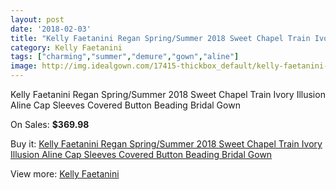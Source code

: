 ```yaml
---
layout: post
date: '2018-02-03'
title: "Kelly Faetanini Regan Spring/Summer 2018 Sweet Chapel Train Ivory Illusion Aline Cap Sleeves Covered Button Beading Bridal Gown"
category: Kelly Faetanini
tags: ["charming","summer","demure","gown","aline"]
image: http://img.idealgown.com/17415-thickbox_default/kelly-faetanini-regan-spring-summer-2018-sweet-chapel-train-ivory-illusion-aline-cap-sleeves-covered-button-beading-bridal-gown.jpg
---
```

Kelly Faetanini Regan Spring/Summer 2018 Sweet Chapel Train Ivory Illusion Aline Cap Sleeves Covered Button Beading Bridal Gown

On Sales: **$369.98**
<a href="https://www.idealgown.com/en/kelly-faetanini/6832-kelly-faetanini-regan-spring-summer-2018-sweet-chapel-train-ivory-illusion-aline-cap-sleeves-covered-button-beading-bridal-gown.html"><amp-img layout="responsive" width="600" height="600" src="//img.idealgown.com/17415-thickbox_default/kelly-faetanini-regan-spring-summer-2018-sweet-chapel-train-ivory-illusion-aline-cap-sleeves-covered-button-beading-bridal-gown.jpg" alt="Kelly Faetanini Regan Spring/Summer 2018 Sweet Chapel Train Ivory Illusion Aline Cap Sleeves Covered Button Beading Bridal Gown 0" /></a>
<a href="https://www.idealgown.com/en/kelly-faetanini/6832-kelly-faetanini-regan-spring-summer-2018-sweet-chapel-train-ivory-illusion-aline-cap-sleeves-covered-button-beading-bridal-gown.html"><amp-img layout="responsive" width="600" height="600" src="//img.idealgown.com/17418-thickbox_default/kelly-faetanini-regan-spring-summer-2018-sweet-chapel-train-ivory-illusion-aline-cap-sleeves-covered-button-beading-bridal-gown.jpg" alt="Kelly Faetanini Regan Spring/Summer 2018 Sweet Chapel Train Ivory Illusion Aline Cap Sleeves Covered Button Beading Bridal Gown 1" /></a>
<a href="https://www.idealgown.com/en/kelly-faetanini/6832-kelly-faetanini-regan-spring-summer-2018-sweet-chapel-train-ivory-illusion-aline-cap-sleeves-covered-button-beading-bridal-gown.html"><amp-img layout="responsive" width="600" height="600" src="//img.idealgown.com/17417-thickbox_default/kelly-faetanini-regan-spring-summer-2018-sweet-chapel-train-ivory-illusion-aline-cap-sleeves-covered-button-beading-bridal-gown.jpg" alt="Kelly Faetanini Regan Spring/Summer 2018 Sweet Chapel Train Ivory Illusion Aline Cap Sleeves Covered Button Beading Bridal Gown 2" /></a>
<a href="https://www.idealgown.com/en/kelly-faetanini/6832-kelly-faetanini-regan-spring-summer-2018-sweet-chapel-train-ivory-illusion-aline-cap-sleeves-covered-button-beading-bridal-gown.html"><amp-img layout="responsive" width="600" height="600" src="//img.idealgown.com/17416-thickbox_default/kelly-faetanini-regan-spring-summer-2018-sweet-chapel-train-ivory-illusion-aline-cap-sleeves-covered-button-beading-bridal-gown.jpg" alt="Kelly Faetanini Regan Spring/Summer 2018 Sweet Chapel Train Ivory Illusion Aline Cap Sleeves Covered Button Beading Bridal Gown 3" /></a>

Buy it: [Kelly Faetanini Regan Spring/Summer 2018 Sweet Chapel Train Ivory Illusion Aline Cap Sleeves Covered Button Beading Bridal Gown](https://www.idealgown.com/en/kelly-faetanini/6832-kelly-faetanini-regan-spring-summer-2018-sweet-chapel-train-ivory-illusion-aline-cap-sleeves-covered-button-beading-bridal-gown.html "Kelly Faetanini Regan Spring/Summer 2018 Sweet Chapel Train Ivory Illusion Aline Cap Sleeves Covered Button Beading Bridal Gown")

View more: [Kelly Faetanini](https://www.idealgown.com/en/117-kelly-faetanini "Kelly Faetanini")
